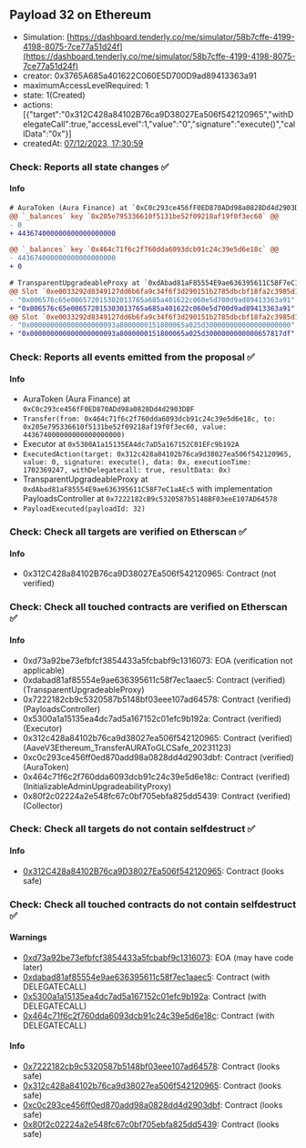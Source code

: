 ## Payload 32 on Ethereum

- Simulation: [https://dashboard.tenderly.co/me/simulator/58b7cffe-4199-4198-8075-7ce77a51d24f](https://dashboard.tenderly.co/me/simulator/58b7cffe-4199-4198-8075-7ce77a51d24f)
- creator: 0x3765A685a401622C060E5D700D9ad89413363a91
- maximumAccessLevelRequired: 1
- state: 1(Created)
- actions: [{"target":"0x312C428a84102B76ca9D38027Ea506f542120965","withDelegateCall":true,"accessLevel":1,"value":"0","signature":"execute()","callData":"0x"}]
- createdAt: [07/12/2023, 17:30:59](https://etherscan.io/tx/0x0cb04d9bbc11685c473d7fcda12ef6053e1ced457aa002254b9e0284da860753)

### Check: Reports all state changes :white_check_mark:

#### Info


```diff
# AuraToken (Aura Finance) at `0xC0c293ce456fF0ED870ADd98a0828Dd4d2903DBF`
@@ `_balances` key `0x205e795336610f5131be52f09218af19f0f3ec60` @@
- 0
+ 443674000000000000000000

@@ `_balances` key `0x464c71f6c2f760dda6093dcb91c24c39e5d6e18c` @@
- 443674000000000000000000
+ 0

```

```diff
# TransparentUpgradeableProxy at `0xdAbad81aF85554E9ae636395611C58F7eC1aAEc5` with implementation PayloadsController at `0x7222182cB9c5320587b5148BF03eeE107AD64578`
@@ Slot `0xe0033292d8349127dd6b6fa9c34f6f3d290151b2785dbcbf18fa2c3985d1f743` @@
- "0x006576c65e006572015302013765a685a401622c060e5d700d9ad89413363a91"
+ "0x006576c65e006572015303013765a685a401622c060e5d700d9ad89413363a91"
@@ Slot `0xe0033292d8349127dd6b6fa9c34f6f3d290151b2785dbcbf18fa2c3985d1f744` @@
- "0x000000000000000000093a8000000151800065a025d300000000000000000000"
+ "0x000000000000000000093a8000000151800065a025d3000000000000657817df"
```


### Check: Reports all events emitted from the proposal :white_check_mark:

#### Info

- AuraToken (Aura Finance) at `0xC0c293ce456fF0ED870ADd98a0828Dd4d2903DBF`
- `Transfer(from: 0x464c71f6c2f760dda6093dcb91c24c39e5d6e18c, to: 0x205e795336610f5131be52f09218af19f0f3ec60, value: 443674000000000000000000)`
- Executor at `0x5300A1a15135EA4dc7aD5a167152C01EFc9b192A`
- `ExecutedAction(target: 0x312c428a84102b76ca9d38027ea506f542120965, value: 0, signature: execute(), data: 0x, executionTime: 1702369247, withDelegatecall: true, resultData: 0x)`
- TransparentUpgradeableProxy at `0xdAbad81aF85554E9ae636395611C58F7eC1aAEc5` with implementation PayloadsController at `0x7222182cB9c5320587b5148BF03eeE107AD64578`
- `PayloadExecuted(payloadId: 32)`

### Check: Check all targets are verified on Etherscan :white_check_mark:

#### Info

- 0x312C428a84102B76ca9D38027Ea506f542120965: Contract (not verified)

### Check: Check all touched contracts are verified on Etherscan :white_check_mark:

#### Info

- 0xd73a92be73efbfcf3854433a5fcbabf9c1316073: EOA (verification not applicable)
- 0xdabad81af85554e9ae636395611c58f7ec1aaec5: Contract (verified) (TransparentUpgradeableProxy)
- 0x7222182cb9c5320587b5148bf03eee107ad64578: Contract (verified) (PayloadsController)
- 0x5300a1a15135ea4dc7ad5a167152c01efc9b192a: Contract (verified) (Executor)
- 0x312c428a84102b76ca9d38027ea506f542120965: Contract (verified) (AaveV3Ethereum_TransferAURAToGLCSafe_20231123)
- 0xc0c293ce456ff0ed870add98a0828dd4d2903dbf: Contract (verified) (AuraToken)
- 0x464c71f6c2f760dda6093dcb91c24c39e5d6e18c: Contract (verified) (InitializableAdminUpgradeabilityProxy)
- 0x80f2c02224a2e548fc67c0bf705ebfa825dd5439: Contract (verified) (Collector)

### Check: Check all targets do not contain selfdestruct :white_check_mark:

#### Info

- [0x312C428a84102B76ca9D38027Ea506f542120965](https://etherscan.io/address/0x312C428a84102B76ca9D38027Ea506f542120965): Contract (looks safe)

### Check: Check all touched contracts do not contain selfdestruct :white_check_mark:

#### Warnings

- [0xd73a92be73efbfcf3854433a5fcbabf9c1316073](https://etherscan.io/address/0xd73a92be73efbfcf3854433a5fcbabf9c1316073): EOA (may have code later)
- [0xdabad81af85554e9ae636395611c58f7ec1aaec5](https://etherscan.io/address/0xdabad81af85554e9ae636395611c58f7ec1aaec5): Contract (with DELEGATECALL)
- [0x5300a1a15135ea4dc7ad5a167152c01efc9b192a](https://etherscan.io/address/0x5300a1a15135ea4dc7ad5a167152c01efc9b192a): Contract (with DELEGATECALL)
- [0x464c71f6c2f760dda6093dcb91c24c39e5d6e18c](https://etherscan.io/address/0x464c71f6c2f760dda6093dcb91c24c39e5d6e18c): Contract (with DELEGATECALL)

#### Info

- [0x7222182cb9c5320587b5148bf03eee107ad64578](https://etherscan.io/address/0x7222182cb9c5320587b5148bf03eee107ad64578): Contract (looks safe)
- [0x312c428a84102b76ca9d38027ea506f542120965](https://etherscan.io/address/0x312c428a84102b76ca9d38027ea506f542120965): Contract (looks safe)
- [0xc0c293ce456ff0ed870add98a0828dd4d2903dbf](https://etherscan.io/address/0xc0c293ce456ff0ed870add98a0828dd4d2903dbf): Contract (looks safe)
- [0x80f2c02224a2e548fc67c0bf705ebfa825dd5439](https://etherscan.io/address/0x80f2c02224a2e548fc67c0bf705ebfa825dd5439): Contract (looks safe)


